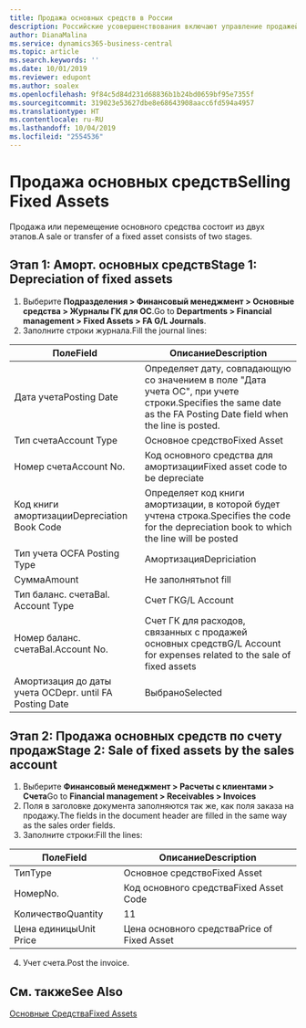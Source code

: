 ```yaml
---
title: Продажа основных средств в России
description: Российские усовершенствования включают управление продажей или перемещением основных средств.
author: DianaMalina
ms.service: dynamics365-business-central
ms.topic: article
ms.search.keywords: ''
ms.date: 10/01/2019
ms.reviewer: edupont
ms.author: soalex
ms.openlocfilehash: 9f84c5d84d231d68836b1b24bd0659bf95e7355f
ms.sourcegitcommit: 319023e53627dbe8e68643908aacc6fd594a4957
ms.translationtype: HT
ms.contentlocale: ru-RU
ms.lasthandoff: 10/04/2019
ms.locfileid: "2554536"
---
```

# <a name="selling-fixed-assets"></a><span data-ttu-id="df428-103">Продажа основных средств</span><span class="sxs-lookup"><span data-stu-id="df428-103">Selling Fixed Assets</span></span>

<span data-ttu-id="df428-104">Продажа или перемещение основного средства состоит из двух этапов.</span><span class="sxs-lookup"><span data-stu-id="df428-104">A sale or transfer of a fixed asset consists of two stages.</span></span>

## <a name="stage-1-depreciation-of-fixed-assets"></a><span data-ttu-id="df428-105">Этап 1: Аморт. основных средств</span><span class="sxs-lookup"><span data-stu-id="df428-105">Stage 1: Depreciation of fixed assets</span></span>

1. <span data-ttu-id="df428-106">Выберите **Подразделения > Финансовый менеджмент > Основные средства > Журналы ГК для ОС**.</span><span class="sxs-lookup"><span data-stu-id="df428-106">Go to **Departments > Financial management > Fixed Assets > FA G/L Journals**.</span></span>
2. <span data-ttu-id="df428-107">Заполните строки журнала.</span><span class="sxs-lookup"><span data-stu-id="df428-107">Fill the journal lines:</span></span>

| <span data-ttu-id="df428-108">Поле</span><span class="sxs-lookup"><span data-stu-id="df428-108">Field</span></span>                       | <span data-ttu-id="df428-109">Описание</span><span class="sxs-lookup"><span data-stu-id="df428-109">Description</span></span>                                                  |
| --------------------------- | ------------------------------------------------------------ |
| <span data-ttu-id="df428-110">Дата учета</span><span class="sxs-lookup"><span data-stu-id="df428-110">Posting Date</span></span>                | <span data-ttu-id="df428-111">Определяет дату, совпадающую со значением в поле "Дата учета ОС", при учете строки.</span><span class="sxs-lookup"><span data-stu-id="df428-111">Specifies the same date as the FA Posting Date field when the line is posted.</span></span> |
| <span data-ttu-id="df428-112">Тип счета</span><span class="sxs-lookup"><span data-stu-id="df428-112">Account Type</span></span>                | <span data-ttu-id="df428-113">Основное средство</span><span class="sxs-lookup"><span data-stu-id="df428-113">Fixed Asset</span></span>                                                  |
| <span data-ttu-id="df428-114">Номер счета</span><span class="sxs-lookup"><span data-stu-id="df428-114">Account No.</span></span>                 | <span data-ttu-id="df428-115">Код основного средства для амортизации</span><span class="sxs-lookup"><span data-stu-id="df428-115">Fixed asset code to be depreciate</span></span>                            |
| <span data-ttu-id="df428-116">Код книги амортизации</span><span class="sxs-lookup"><span data-stu-id="df428-116">Depreciation Book Code</span></span>      | <span data-ttu-id="df428-117">Определяет код книги амортизации, в которой будет учтена строка.</span><span class="sxs-lookup"><span data-stu-id="df428-117">Specifies the code for the depreciation book to which the line will be posted</span></span> |
| <span data-ttu-id="df428-118">Тип учета ОС</span><span class="sxs-lookup"><span data-stu-id="df428-118">FA Posting Type</span></span>             | <span data-ttu-id="df428-119">Амортизация</span><span class="sxs-lookup"><span data-stu-id="df428-119">Depriciation</span></span>                                                 |
| <span data-ttu-id="df428-120">Сумма</span><span class="sxs-lookup"><span data-stu-id="df428-120">Amount</span></span>                      | <span data-ttu-id="df428-121">Не заполнять</span><span class="sxs-lookup"><span data-stu-id="df428-121">not fill</span></span>                                                     |
| <span data-ttu-id="df428-122">Тип баланс. счета</span><span class="sxs-lookup"><span data-stu-id="df428-122">Bal. Account Type</span></span>           | <span data-ttu-id="df428-123">Счет ГК</span><span class="sxs-lookup"><span data-stu-id="df428-123">G/L Account</span></span>                                                  |
| <span data-ttu-id="df428-124">Номер баланс. счета</span><span class="sxs-lookup"><span data-stu-id="df428-124">Bal.Account No.</span></span>             | <span data-ttu-id="df428-125">Счет ГК для расходов, связанных с продажей основных средств</span><span class="sxs-lookup"><span data-stu-id="df428-125">G/L Account for expenses related to the sale of fixed assets</span></span> |
| <span data-ttu-id="df428-126">Амортизация до даты учета ОС</span><span class="sxs-lookup"><span data-stu-id="df428-126">Depr. until FA Posting Date</span></span> | <span data-ttu-id="df428-127">Выбрано</span><span class="sxs-lookup"><span data-stu-id="df428-127">Selected</span></span>                                                     |

## <a name="stage-2-sale-of-fixed-assets-by-the-sales-account"></a><span data-ttu-id="df428-128">Этап 2: Продажа основных средств по счету продаж</span><span class="sxs-lookup"><span data-stu-id="df428-128">Stage 2: Sale of fixed assets by the sales account</span></span>

1. <span data-ttu-id="df428-129">Выберите **Финансовый менеджмент > Расчеты с клиентами > Счета**</span><span class="sxs-lookup"><span data-stu-id="df428-129">Go to **Financial management > Receivables > Invoices**</span></span>
2. <span data-ttu-id="df428-130">Поля в заголовке документа заполняются так же, как поля заказа на продажу.</span><span class="sxs-lookup"><span data-stu-id="df428-130">The fields in the document header are filled in the same way as the sales order fields.</span></span>
3. <span data-ttu-id="df428-131">Заполните строки:</span><span class="sxs-lookup"><span data-stu-id="df428-131">Fill the lines:</span></span>

| <span data-ttu-id="df428-132">Поле</span><span class="sxs-lookup"><span data-stu-id="df428-132">Field</span></span>      | <span data-ttu-id="df428-133">Описание</span><span class="sxs-lookup"><span data-stu-id="df428-133">Description</span></span>          |
| ---------- | -------------------- |
| <span data-ttu-id="df428-134">Тип</span><span class="sxs-lookup"><span data-stu-id="df428-134">Type</span></span>       | <span data-ttu-id="df428-135">Основное средство</span><span class="sxs-lookup"><span data-stu-id="df428-135">Fixed Asset</span></span>          |
| <span data-ttu-id="df428-136">Номер</span><span class="sxs-lookup"><span data-stu-id="df428-136">No.</span></span>        | <span data-ttu-id="df428-137">Код основного средства</span><span class="sxs-lookup"><span data-stu-id="df428-137">Fixed Asset Code</span></span>     |
| <span data-ttu-id="df428-138">Количество</span><span class="sxs-lookup"><span data-stu-id="df428-138">Quantity</span></span>   | <span data-ttu-id="df428-139">1</span><span class="sxs-lookup"><span data-stu-id="df428-139">1</span></span>                    |
| <span data-ttu-id="df428-140">Цена единицы</span><span class="sxs-lookup"><span data-stu-id="df428-140">Unit Price</span></span> | <span data-ttu-id="df428-141">Цена основного средства</span><span class="sxs-lookup"><span data-stu-id="df428-141">Price of Fixed Asset</span></span> |

4. <span data-ttu-id="df428-142">Учет счета.</span><span class="sxs-lookup"><span data-stu-id="df428-142">Post the invoice.</span></span>

## <a name="see-also"></a><span data-ttu-id="df428-143">См. также</span><span class="sxs-lookup"><span data-stu-id="df428-143">See Also</span></span>

[<span data-ttu-id="df428-144">Основные Средства</span><span class="sxs-lookup"><span data-stu-id="df428-144">Fixed Assets</span></span>](fixed-assets.md)  
